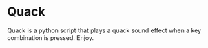# Quack

Quack is a python script that plays a quack sound effect when a key combination is pressed. Enjoy.
